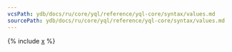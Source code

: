 ```yaml
---
vcsPath: ydb/docs/ru/core/yql/reference/yql-core/syntax/values.md
sourcePath: ydb/docs/ru/core/yql/reference/yql-core/syntax/values.md
---
```


{% include [x](_includes/values.md) %}

